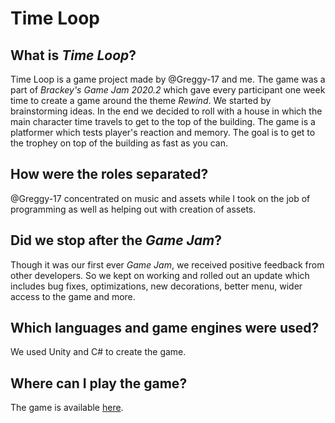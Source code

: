 # Time Loop
## What is *Time Loop*?
Time Loop is a game project made by @Greggy-17 and me. The game was a part of *Brackey's Game Jam 2020.2* which gave every participant one week time to create a game around the theme *Rewind*. We started by brainstorming ideas. In the end we decided to roll with a house in which the main character time travels to get to the top of the building. The game is a platformer which tests player's reaction and memory. The goal is to get to the trophey on top of the building as fast as you can.
## How were the roles separated?
@Greggy-17 concentrated on music and assets while I took on the job of programming as well as helping out with creation of assets.
## Did we stop after the *Game Jam*?
Though it was our first ever *Game Jam*, we received positive feedback from other developers. So we kept on working and rolled out an update which includes bug fixes, optimizations, new decorations, better menu, wider access to the game and more.
## Which languages and game engines were used?
We used Unity and C# to create the game.
## Where can I play the game?
The game is available [here](https://inkuantum.itch.io/time-loop).
